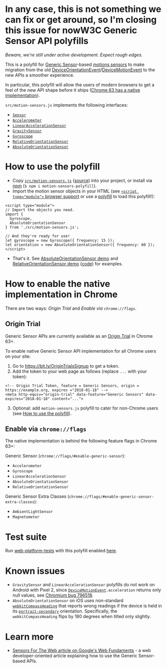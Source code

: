 
In any case, this is not something we can fix or get around, so I'm closing this issue for nowW3C Generic Sensor API polyfills
===

*Beware, we're still under active development. Expect rough edges.*

This is a polyfill for [Generic Sensor](https://w3c.github.io/sensors/)-based [motions sensors](https://w3c.github.io/motion-sensors/) to make migration from the old [DeviceOrientationEvent](https://w3c.github.io/deviceorientation/spec-source-orientation.html#deviceorientation)/[DeviceMotionEvent](https://w3c.github.io/deviceorientation/spec-source-orientation.html#devicemotion) to the new APIs a smoother experience.

In particular, this polyfill will allow the users of modern browsers to get a feel of the new API shape before it ships ([Chrome 63 has a native implementation](#how-to-enable-the-native-implementation-in-chrome)).

`src/motion-sensors.js` implements the following interfaces:

- [`Sensor`](https://w3c.github.io/sensors/#the-sensor-interface)
- [`Accelerometer`](https://w3c.github.io/accelerometer/#accelerometer-interface)
- [`LinearAccelerationSensor`](https://w3c.github.io/accelerometer/#linearaccelerationsensor-interface)
- [`GravitySensor`](https://w3c.github.io/accelerometer/#gravitysensor-interface)
- [`Gyroscope`](https://w3c.github.io/gyroscope/#gyroscope-interface)
- [`RelativeOrientationSensor`](https://w3c.github.io/orientation-sensor/#relativeorientationsensor-interface)
- [`AbsoluteOrientationSensor`](https://w3c.github.io/orientation-sensor/#absoluteorientationsensor-interface)

How to use the polyfill
===

- Copy [`src/motion-sensors.js`](https://raw.githubusercontent.com/kenchris/sensor-polyfills/master/src/motion-sensors.js) ([source](https://github.com/kenchris/sensor-polyfills/blob/master/src/motion-sensors.js)) into your project, or install via [npm](https://www.npmjs.com/package/motion-sensors-polyfill ) (`$ npm i motion-sensors-polyfill`).
- Import the motion sensor objects in your HTML (see [`<script type="module">` browser support](https://caniuse.com/#feat=es6-module) or use a [polyfill](https://github.com/ModuleLoader/es-module-loader) to load this polyfill!):
```
<script type="module">
// Import the objects you need.
import {
  Gyroscope,
  AbsoluteOrientationSensor
} from './src/motion-sensors.js';

// And they're ready for use!
let gyroscope = new Gyroscope({ frequency: 15 });
let orientation = new AbsoluteOrientationSensor({ frequency: 60 });
</script>
```
- That's it. See [AbsoluteOrientationSensor demo](https://intel.github.io/generic-sensor-demos/orientation-phone/) and [RelativeOrientationSensor demo](https://intel.github.io/generic-sensor-demos/orientation-phone/?relative=1) ([code](https://github.com/intel/generic-sensor-demos/blob/master/orientation-phone/index.html)) for examples.

How to enable the native implementation in Chrome
===

There are two ways: *Origin Trial* and *Enable via `chrome://flags`*.

## Origin Trial


Generic Sensor APIs are currently available as an [Origin Trial](https://bit.ly/OriginTrials) in Chrome 63+.

To enable native Generic Sensor API implementation for all Chrome users on your site:

1. Go to https://bit.ly/OriginTrialsSignup to get a token.
2. Add the token to your web page as follows (replace `...` with your token):
```
<!-- Origin Trial Token, feature = Generic Sensors, origin = https://example.org, expires ="2018-01-18" -->
<meta http-equiv="origin-trial" data-feature="Generic Sensors" data-expires="2018-01-18" content="...">
```
3. Optional: add `motion-sensors.js` polyfill to cater for non-Chrome users (see [How to use the polyfill](#how-to-use-the-polyfill)).

## Enable via `chrome://flags`

The native implementation is behind the following feature flags in Chrome 63+:

Generic Sensor (`chrome://flags/#enable-generic-sensor`):
- `Accelerometer`
- `Gyroscope`
- `LinearAccelerationSensor`
- `AbsoluteOrientationSensor`
- `RelativeOrientationSensor`

Generic Sensor Extra Classes (`chrome://flags/#enable-generic-sensor-extra-classes`):
- `AmbientLightSensor`
- `Magnetometer`

Test suite
===

Run [web-platform-tests](https://github.com/w3c/web-platform-tests/) with this polyfill enabled [here](https://kenchris.github.io/sensor-polyfills/run-tests.html).


Known issues
===

- `GravitySensor` and `LinearAccelerationSensor` polyfills do not work on Android with Pixel 2, since [`DeviceMotionEvent`](http://w3c.github.io/deviceorientation/spec-source-orientation.html#devicemotion_event)`.acceleration` returns only null values, see [Chromium bug 796518](https://crbug.com/796518).
- `AbsoluteOrientationSensor` on iOS uses non-standard [`webkitCompassHeading`](https://developer.apple.com/documentation/webkitjs/deviceorientationevent/1804777-webkitcompassheading) that reports wrong readings if the device is held in its [`portrait-secondary`](https://w3c.github.io/screen-orientation/#dom-orientationtype-portrait-secondary) orientation. Specifically, the `webkitCompassHeading` flips by 180 degrees when tilted only slightly.

Learn more
===

- [Sensors For The Web article on Google's Web Fundaments](https://developers.google.com/web/updates/2017/09/sensors-for-the-web) - a web developer-oriented article explaining how to use the Generic Sensor-based APIs.